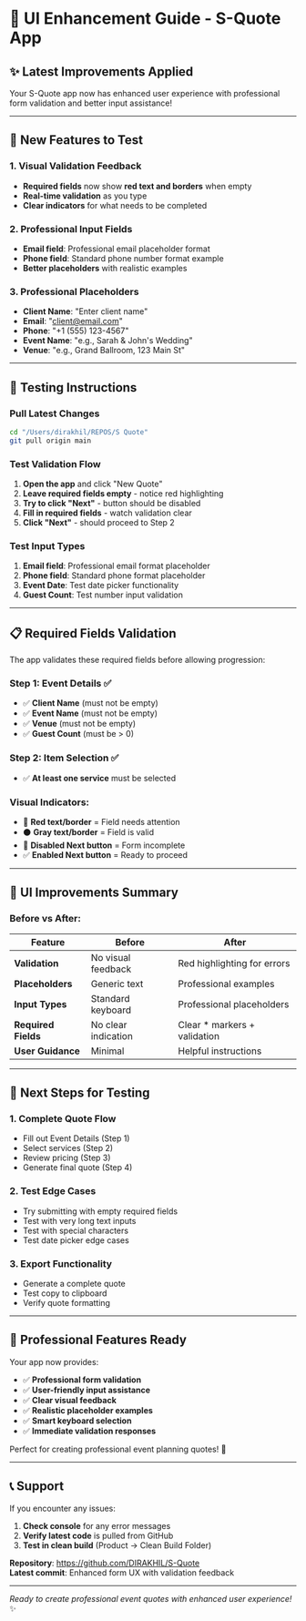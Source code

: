 # 🎨 UI Enhancement Guide - S-Quote App

## ✨ Latest Improvements Applied

Your S-Quote app now has enhanced user experience with professional form validation and better input assistance!

---

## 🎯 New Features to Test

### 1. **Visual Validation Feedback**
- **Required fields** now show **red text and borders** when empty
- **Real-time validation** as you type
- **Clear indicators** for what needs to be completed

### 2. **Professional Input Fields**
- **Email field**: Professional email placeholder format
- **Phone field**: Standard phone number format example
- **Better placeholders** with realistic examples

### 3. **Professional Placeholders**
- **Client Name**: "Enter client name"
- **Email**: "client@email.com" 
- **Phone**: "+1 (555) 123-4567"
- **Event Name**: "e.g., Sarah & John's Wedding"
- **Venue**: "e.g., Grand Ballroom, 123 Main St"

---

## 🧪 Testing Instructions

### Pull Latest Changes
```bash
cd "/Users/dirakhil/REPOS/S Quote"
git pull origin main
```

### Test Validation Flow
1. **Open the app** and click "New Quote"
2. **Leave required fields empty** - notice red highlighting
3. **Try to click "Next"** - button should be disabled
4. **Fill in required fields** - watch validation clear
5. **Click "Next"** - should proceed to Step 2

### Test Input Types
1. **Email field**: Professional email format placeholder
2. **Phone field**: Standard phone format placeholder
3. **Event Date**: Test date picker functionality
4. **Guest Count**: Test number input validation

---

## 📋 Required Fields Validation

The app validates these required fields before allowing progression:

### Step 1: Event Details ✅
- ✅ **Client Name** (must not be empty)
- ✅ **Event Name** (must not be empty)  
- ✅ **Venue** (must not be empty)
- ✅ **Guest Count** (must be > 0)

### Step 2: Item Selection ✅
- ✅ **At least one service** must be selected

### Visual Indicators:
- 🔴 **Red text/border** = Field needs attention
- ⚫ **Gray text/border** = Field is valid
- 🚫 **Disabled Next button** = Form incomplete
- ✅ **Enabled Next button** = Ready to proceed

---

## 🎨 UI Improvements Summary

### Before vs After:
| Feature | Before | After |
|---------|--------|-------|
| **Validation** | No visual feedback | Red highlighting for errors |
| **Placeholders** | Generic text | Professional examples |
| **Input Types** | Standard keyboard | Professional placeholders |
| **Required Fields** | No clear indication | Clear * markers + validation |
| **User Guidance** | Minimal | Helpful instructions |

---

## 🚀 Next Steps for Testing

### 1. **Complete Quote Flow**
- Fill out Event Details (Step 1)
- Select services (Step 2) 
- Review pricing (Step 3)
- Generate final quote (Step 4)

### 2. **Test Edge Cases**
- Try submitting with empty required fields
- Test with very long text inputs
- Test with special characters
- Test date picker edge cases

### 3. **Export Functionality**
- Generate a complete quote
- Test copy to clipboard
- Verify quote formatting

---

## 🎉 Professional Features Ready

Your app now provides:
- ✅ **Professional form validation**
- ✅ **User-friendly input assistance** 
- ✅ **Clear visual feedback**
- ✅ **Realistic placeholder examples**
- ✅ **Smart keyboard selection**
- ✅ **Immediate validation responses**

Perfect for creating professional event planning quotes! 🎊

---

## 📞 Support

If you encounter any issues:
1. **Check console** for any error messages
2. **Verify latest code** is pulled from GitHub
3. **Test in clean build** (Product → Clean Build Folder)

**Repository**: https://github.com/DIRAKHIL/S-Quote  
**Latest commit**: Enhanced form UX with validation feedback

---

*Ready to create professional event quotes with enhanced user experience!* ✨
